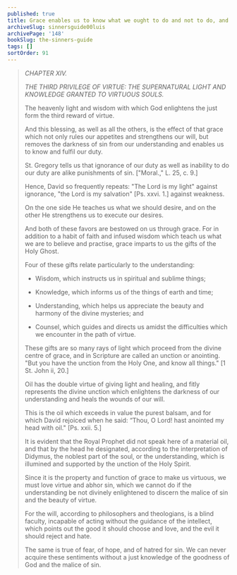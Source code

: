 ```yaml
---
published: true
title: Grace enables us to know what we ought to do and not to do, and to act accordingly
archiveSlug: sinnersguide00luis
archivePage: '148'
bookSlug: the-sinners-guide
tags: []
sortOrder: 91
---
```


> *CHAPTER XIV.*
> 
> *THE THIRD PRIVILEGE OF VIRTUE: THE SUPERNATURAL LIGHT AND KNOWLEDGE GRANTED TO VIRTUOUS SOULS.*
> 
> The heavenly light and wisdom with which God enlightens the just form the third reward of virtue.
> 
> And this blessing, as well as all the others, is the effect of that grace which not only rules our appetites and strengthens our will, but removes the darkness of sin from our understanding and enables us to know and fulfil our duty.
> 
> St. Gregory tells us that ignorance of our duty as well as inability to do our duty are alike punishments of sin. ["Moral.," L. 25, c. 9.]
> 
> Hence, David so frequently repeats: "The Lord is my light" against ignorance, "the Lord is my salvation" [Ps. xxvi. 1.] against weakness.
> 
> On the one side He teaches us what we should desire, and on the other He strengthens us to execute our desires.
> 
> And both of these favors are bestowed on us through grace. For in addition to a habit of faith and infused wisdom which teach us what we are to believe and practise, grace imparts to us the gifts of the Holy Ghost.
> 
> Four of these gifts relate particularly to the understanding:
> 
> * Wisdom, which instructs us in spiritual and sublime things;
> 
> * Knowledge, which informs us of the things of earth and time;
> 
> * Understanding, which helps us appreciate the beauty and harmony of the divine mysteries; and
> 
> * Counsel, which guides and directs us amidst the difficulties which we encounter in the path of virtue.
> 
> These gifts are so many rays of light which proceed from the divine centre of grace, and in Scripture are called an unction or anointing. "But you have the unction from the Holy One, and know all things." [1 St. John ii, 20.]
> 
> Oil has the double virtue of giving light and healing, and fitly represents the divine unction which enlightens the darkness of our understanding and heals the wounds of our will.
> 
> This is the oil which exceeds in value the purest balsam, and for which David rejoiced when he said: “Thou, O Lord! hast anointed my head with oil." [Ps. xxii. 5.]
> 
> It is evident that the Royal Prophet did not speak here of a material oil, and that by the head he designated, according to the interpretation of Didymus, the noblest part of the soul, or the understanding, which is illumined and supported by the unction of the Holy Spirit.
> 
> Since it is the property and function of grace to make us virtuous, we must love virtue and abhor sin, which we cannot do if the understanding be not divinely enlightened to discern the malice of sin and the beauty of virtue.
> 
> For the will, according to philosophers and theologians, is a blind faculty, incapable of acting without the guidance of the intellect, which points out the good it should choose and love, and the evil it should reject and hate.
> 
> The same is true of fear, of hope, and of hatred for sin. We can never acquire these sentiments without a just knowledge of the goodness of God and the malice of sin.

